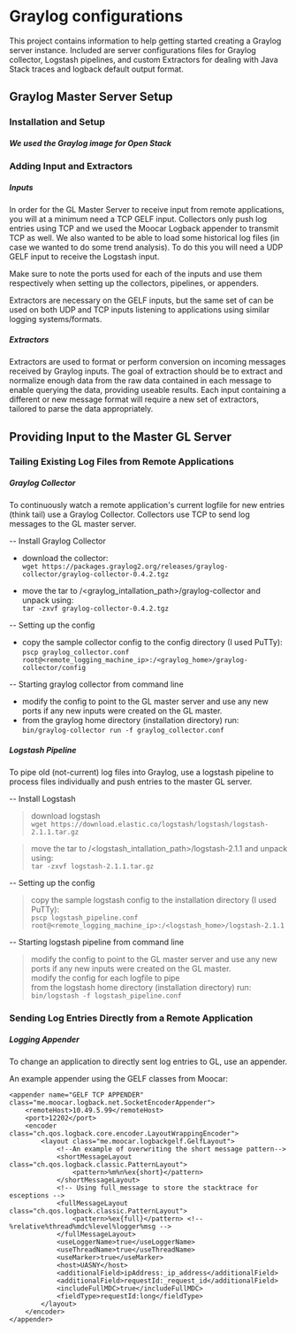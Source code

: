 Graylog configurations
======================

This project contains information to help getting started creating a Graylog server instance. Included are server configurations files for Graylog collector, Logstash pipelines, and custom Extractors for dealing with Java Stack traces and logback default output format.

Graylog Master Server Setup
---------------------------

### Installation and Setup

##### We used the Graylog image for Open Stack

### Adding Input and Extractors

##### Inputs
In order for the GL Master Server to receive input from remote applications, you will at a minimum need a TCP GELF input.  Collectors only push log entries using TCP and we used the Moocar Logback appender to transmit TCP as well.  We also wanted to be able to load some historical log files (in case we wanted to do some trend analysis).  To do this you will need a UDP GELF input to receive the Logstash input.  

Make sure to note the ports used for each of the inputs and use them respectively when setting up the collectors, pipelines, or appenders.

Extractors are necessary on the GELF inputs, but the same set of can be used on both UDP and TCP inputs listening to applications using similar logging systems/formats.  


##### Extractors
Extractors are used to format or perform conversion on incoming messages received by Graylog inputs.  The goal of extraction should be to extract and normalize enough data from the raw data contained in each message to  enable querying the data, providing useable results.  Each input containing a different or new message format will require a new set of extractors, tailored to parse the data appropriately. 


Providing Input to the Master GL Server
---------------------------------------

### Tailing Existing Log Files from Remote Applications

##### Graylog Collector
To continuously watch a remote application's current logfile for new entries (think tail) use a Graylog Collector.  Collectors use TCP to send log messages to the GL master server.

-- Install Graylog Collector  
* download the collector:  
 ``wget https://packages.graylog2.org/releases/graylog-collector/graylog-collector-0.4.2.tgz``  

* move the tar to /<graylog_intallation_path>/graylog-collector and unpack using:  
 ``tar -zxvf graylog-collector-0.4.2.tgz``  

-- Setting up the config  
* copy the sample collector config to the config directory (I used PuTTy):  
 ``pscp graylog_collector.conf root@<remote_logging_machine_ip>:/<graylog_home>/graylog-collector/config``  

-- Starting graylog collector from command line  
* modify the config to point to the GL master server and use any new ports if any new inputs were created on the GL master.  
* from the graylog home directory (installation directory) run:  
 ``bin/graylog-collector run -f graylog_collector.conf``  


##### Logstash Pipeline 
To pipe old (not-current) log files into Graylog, use a logstash pipeline to process files individually and push entries to the master GL server. 

-- Install Logstash  
> download logstash  
> ``wget https://download.elastic.co/logstash/logstash/logstash-2.1.1.tar.gz``  

> move the tar to /<logstash_intallation_path>/logstash-2.1.1 and unpack using:  
> ``tar -zxvf logstash-2.1.1.tar.gz``  

-- Setting up the config  
> copy the sample logstash config to the installation directory (I used PuTTy):  
> ``pscp logstash_pipeline.conf root@<remote_logging_machine_ip>:/<logstash_home>/logstash-2.1.1``  

-- Starting logstash pipeline from command line  
> modify the config to point to the GL master server and use any new ports if any new inputs were created on the GL master.  
> modify the config for each logfile to pipe  
> from the logstash home directory (installation directory) run:  
> ``bin/logstash -f logstash_pipeline.conf``  


### Sending Log Entries Directly from a Remote Application 

##### Logging Appender 
To change an application to directly sent log entries to GL, use an appender.  

An example appender using the GELF classes from Moocar:

    <appender name="GELF TCP APPENDER" class="me.moocar.logback.net.SocketEncoderAppender">
        <remoteHost>10.49.5.99</remoteHost>
        <port>12202</port>
        <encoder class="ch.qos.logback.core.encoder.LayoutWrappingEncoder">
            <layout class="me.moocar.logbackgelf.GelfLayout">
                <!--An example of overwriting the short message pattern-->
                <shortMessageLayout class="ch.qos.logback.classic.PatternLayout">
                    <pattern>%m%n%ex{short}</pattern>
                </shortMessageLayout>
                <!-- Using full_message to store the stacktrace for esceptions -->
                <fullMessageLayout class="ch.qos.logback.classic.PatternLayout">
                    <pattern>%ex{full}</pattern> <!-- %relative%thread%mdc%level%logger%msg -->
                </fullMessageLayout>
                <useLoggerName>true</useLoggerName>
                <useThreadName>true</useThreadName>
                <useMarker>true</useMarker>
                <host>UASNY</host>
                <additionalField>ipAddress:_ip_address</additionalField>
                <additionalField>requestId:_request_id</additionalField>
                <includeFullMDC>true</includeFullMDC>
                <fieldType>requestId:long</fieldType>
            </layout>
        </encoder>
    </appender>




